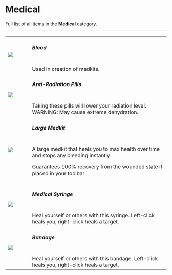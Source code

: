 # Medical
Full list of all <Badge type="danger" text="5"/> items in the **Medical** category.

---
<table>
	<tr >
		<td style="width:15%;">
			<img src="https://carbonmod.gg/assets/media/items/blood.png">
			</td>
		<td>
	<h5 id="blood"><a href="Medical#blood"><Badge type="tip" text="#"/></a> Blood </h5> 
	<Badge type="info" text="1776460938"/> <Badge type="info" text="blood"/> <Badge type="warning" text="x1000"/> <br>
	Used in creation of medkits.
</td>
</tr>
	<tr >
		<td style="width:15%;">
			<img src="https://carbonmod.gg/assets/media/items/antiradpills.png">
			</td>
		<td>
	<h5 id="antiradpills"><a href="Medical#antiradpills"><Badge type="tip" text="#"/></a> Anti-Radiation Pills </h5> 
	<Badge type="info" text="-1432674913"/> <Badge type="info" text="antiradpills"/> <Badge type="warning" text="x10"/> <Badge type="warning" text="Common"/><br>
	Taking these pills will lower your radiation level. WARNING: May cause extreme dehydration.
</td>
</tr>
	<tr >
		<td style="width:15%;">
			<img src="https://carbonmod.gg/assets/media/items/largemedkit.png">
			</td>
		<td>
	<h5 id="largemedkit"><a href="Medical#largemedkit"><Badge type="tip" text="#"/></a> Large Medkit </h5> 
	<Badge type="info" text="254522515"/> <Badge type="info" text="largemedkit"/> <Badge type="warning" text="x1"/> <Badge type="warning" text="Uncommon"/><br>
	A large medkit that heals you to max health over time and stops any bleeding instantly.

Guarantees 100% recovery from the wounded state if placed in your toolbar.
</td>
</tr>
	<tr >
		<td style="width:15%;">
			<img src="https://carbonmod.gg/assets/media/items/syringe.medical.png">
			</td>
		<td>
	<h5 id="syringe.medical"><a href="Medical#syringe.medical"><Badge type="tip" text="#"/></a> Medical Syringe </h5> 
	<Badge type="info" text="1079279582"/> <Badge type="info" text="syringe.medical"/> <Badge type="warning" text="x2"/> <Badge type="warning" text="Uncommon"/><br>
	Heal yourself or others with this syringe. Left-click heals you, right-click heals a target.
</td>
</tr>
	<tr >
		<td style="width:15%;">
			<img src="https://carbonmod.gg/assets/media/items/bandage.png">
			</td>
		<td>
	<h5 id="bandage"><a href="Medical#bandage"><Badge type="tip" text="#"/></a> Bandage </h5> 
	<Badge type="info" text="-2072273936"/> <Badge type="info" text="bandage"/> <Badge type="warning" text="x3"/> <Badge type="warning" text="Common"/><br>
	Heal yourself or others with this bandage. Left-click heals you, right-click heals a target.
</td>
</tr>
</table>
